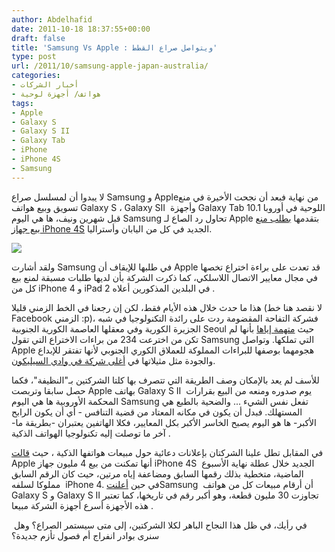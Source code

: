 ```yaml
---
author: Abdelhafid
date: 2011-10-18 18:37:55+00:00
draft: false
title: 'Samsung Vs Apple : ويتواصل صراع القطط'
type: post
url: /2011/10/samsung-apple-japan-australia/
categories:
- أخبار الشركات
- هواتف/ أجهزة لوحية
tags:
- Apple
- Galaxy S
- Galaxy S II
- Galaxy Tab
- iPhone
- iPhone 4S
- Samsung
---
```


لا يبدوا أن لمسلسل صراع Samsung و Appleمن نهاية فبعد أن نجحت الأخيرة في منع تسويق وبيع هواتف Galaxy S ، Galaxy SII  وأجهزة Galaxy Tab 10.1 اللوحية في أوروبا قبل شهرين ونيف، ها هي اليوم Samsung تحاول رد الصاع لـ Apple بتقدمها [بطلب منع بيع جهاز iPhone 4S](http://thenextweb.com/apple/2011/10/17/samsung-seeks-iphone-4s-sales-ban-in-japan-and-australia/) الجديد في كل من اليابان وأستراليا.




[![](https://www.it-scoop.com/wp-content/uploads/2011/10/apple-vs-samsung-logos.jpg)
](www.it-scoop.com/2011/10/samsung-apple-japan-australia)




ولقد أشارت Samsung في طلبها للإيقاف أن Apple قد تعدت على براءة اختراع تخصها في مجال معايير الاتصال اللاسلكي، كما ذكرت الشركة بأن لديها طلبات مسبقة لمنع بيع كل من iPhone 4 و iPad 2 في البلدين المذكورين أعلاه .




هذا ما حدث خلال هذه الأيام فقط، لكن إن رجعنا في الخط الزمني قليلا (لا نقصد هنا خط Facebook الزمني :p)، فشركة التفاحة المقضومة ردت على رائدة التكنولوجيا في شبه الجزيرة الكورية وفي معقلها العاصمة الكورية الجنوبية Seoul حيث [متهمة إياها](http://thenextweb.com/apple/2011/10/14/apple-to-samsung-your-mobile-patent-lacks-novelty-and-you-didnt-invent-it/) بأنها لم تكن من اخترعت 234 من براءات الاختراع التي تقول Samsung التي تملكها. وتواصل Apple هجومهما بوصفها للبراءات المملوكة للعملاق الكوري الجنوبي لأنها تفتقر للإبداع والجودة مثل مثيلاتها في [أغلى شركة في وادي السيليكون](../2011/08/nasdaq-takes-sharp-fall/).




للأسف لم يعد بالإمكان وصف الطريقة التي تتصرف بها كلتا الشركتين بـ"النظيفة"، فكما حصل سابقا وتربصت Apple بهاتف Galaxy S II  يوم صدوره ومنعه من البيع بقرارات المحكمة الأوروبية ها هي اليوم Samsung تفعل نفس الشيء ... والضحية بالطبع هي المستهلك. فبدل أن يكون في مكانه المعتاد من قضية التنافس - أي أن يكون الرابح الأكبر- ها هو اليوم يصبح الخاسر الأكبر بكل المعايير، فكلا الهاتفين يعتبران -بطريقة ما- آخر ما توصلت إليه تكنولوجيا الهواتف الذكية .







في المقابل تطل علينا الشركتان بإعلانات دعائية حول مبيعات هواتفها الذكية ، حيث [قالت](http://techcrunch.com/2011/10/17/the-iphone-4s-is-a-sirious-hit/) Apple أنها تمكنت من بيع 4 مليون جهاز iPhone 4S  الجديد خلال عطلة نهاية الأسبوع الماضية، متخطية بذلك رقمها السابق ومضاعفة إياه مرتين، حيث كان الرقم السابق مملوكا لسلفه  iPhone 4. في حين [أعلنت](http://thenextweb.com/mobile/2011/10/17/samsungs-galaxy-s-and-galaxy-s-ii-smartphones-top-30-million-combined-sales/)Samsung  أن أرقام مبيعات كل من هواتف Galaxy S و Galaxy S II تجاوزت 30 مليون قطعة، وهو أكبر رقم في تاريخها، كما تعتبر هذه الأجهزة أسرع أجهزة الشركة مبيعا .




 في رأيك، في ظل هذا النجاح الباهر لكلا الشركتين، إلى متى سيستمر الصراع؟ وهل سنرى بوادر انفراج أم فصول تأزم جديدة؟
